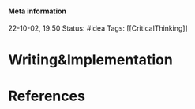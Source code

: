 #### Meta information
22-10-02, 19:50
Status: #idea
Tags: [[CriticalThinking]]





# Writing&Implementation







# References
